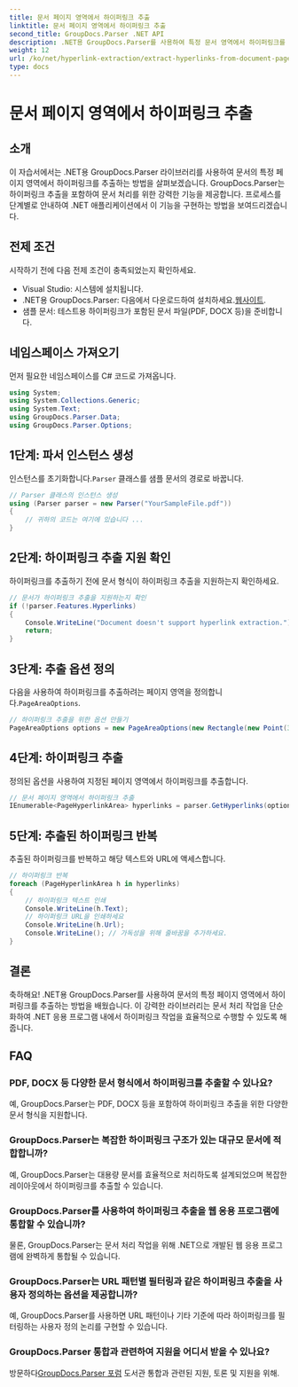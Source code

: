 ```yaml
---
title: 문서 페이지 영역에서 하이퍼링크 추출
linktitle: 문서 페이지 영역에서 하이퍼링크 추출
second_title: GroupDocs.Parser .NET API
description: .NET용 GroupDocs.Parser를 사용하여 특정 문서 영역에서 하이퍼링크를 추출하는 방법을 알아보세요. 문서 처리 능력을 향상시켜 보세요.
weight: 12
url: /ko/net/hyperlink-extraction/extract-hyperlinks-from-document-page-area/
type: docs
---
```

# 문서 페이지 영역에서 하이퍼링크 추출

## 소개
이 자습서에서는 .NET용 GroupDocs.Parser 라이브러리를 사용하여 문서의 특정 페이지 영역에서 하이퍼링크를 추출하는 방법을 살펴보겠습니다. GroupDocs.Parser는 하이퍼링크 추출을 포함하여 문서 처리를 위한 강력한 기능을 제공합니다. 프로세스를 단계별로 안내하여 .NET 애플리케이션에서 이 기능을 구현하는 방법을 보여드리겠습니다.
## 전제 조건
시작하기 전에 다음 전제 조건이 충족되었는지 확인하세요.
- Visual Studio: 시스템에 설치됩니다.
- .NET용 GroupDocs.Parser: 다음에서 다운로드하여 설치하세요.[웹사이트](https://releases.groupdocs.com/parser/net/).
- 샘플 문서: 테스트용 하이퍼링크가 포함된 문서 파일(PDF, DOCX 등)을 준비합니다.

## 네임스페이스 가져오기
먼저 필요한 네임스페이스를 C# 코드로 가져옵니다.
```csharp
using System;
using System.Collections.Generic;
using System.Text;
using GroupDocs.Parser.Data;
using GroupDocs.Parser.Options;
```
## 1단계: 파서 인스턴스 생성
 인스턴스를 초기화합니다.`Parser` 클래스를 샘플 문서의 경로로 바꿉니다.
```csharp
// Parser 클래스의 인스턴스 생성
using (Parser parser = new Parser("YourSampleFile.pdf"))
{
    // 귀하의 코드는 여기에 있습니다 ...
}
```
## 2단계: 하이퍼링크 추출 지원 확인
하이퍼링크를 추출하기 전에 문서 형식이 하이퍼링크 추출을 지원하는지 확인하세요.
```csharp
// 문서가 하이퍼링크 추출을 지원하는지 확인
if (!parser.Features.Hyperlinks)
{
    Console.WriteLine("Document doesn't support hyperlink extraction.");
    return;
}
```
## 3단계: 추출 옵션 정의
 다음을 사용하여 하이퍼링크를 추출하려는 페이지 영역을 정의합니다.`PageAreaOptions`.
```csharp
// 하이퍼링크 추출을 위한 옵션 만들기
PageAreaOptions options = new PageAreaOptions(new Rectangle(new Point(380, 90), new Size(150, 50)));
```
## 4단계: 하이퍼링크 추출
정의된 옵션을 사용하여 지정된 페이지 영역에서 하이퍼링크를 추출합니다.
```csharp
// 문서 페이지 영역에서 하이퍼링크 추출
IEnumerable<PageHyperlinkArea> hyperlinks = parser.GetHyperlinks(options);
```
## 5단계: 추출된 하이퍼링크 반복
추출된 하이퍼링크를 반복하고 해당 텍스트와 URL에 액세스합니다.
```csharp
// 하이퍼링크 반복
foreach (PageHyperlinkArea h in hyperlinks)
{
    // 하이퍼링크 텍스트 인쇄
    Console.WriteLine(h.Text);
    // 하이퍼링크 URL을 인쇄하세요
    Console.WriteLine(h.Url);
    Console.WriteLine(); // 가독성을 위해 줄바꿈을 추가하세요.
}
```

## 결론
축하해요! .NET용 GroupDocs.Parser를 사용하여 문서의 특정 페이지 영역에서 하이퍼링크를 추출하는 방법을 배웠습니다. 이 강력한 라이브러리는 문서 처리 작업을 단순화하여 .NET 응용 프로그램 내에서 하이퍼링크 작업을 효율적으로 수행할 수 있도록 해줍니다.

## FAQ
### PDF, DOCX 등 다양한 문서 형식에서 하이퍼링크를 추출할 수 있나요?
예, GroupDocs.Parser는 PDF, DOCX 등을 포함하여 하이퍼링크 추출을 위한 다양한 문서 형식을 지원합니다.
### GroupDocs.Parser는 복잡한 하이퍼링크 구조가 있는 대규모 문서에 적합합니까?
예, GroupDocs.Parser는 대용량 문서를 효율적으로 처리하도록 설계되었으며 복잡한 레이아웃에서 하이퍼링크를 추출할 수 있습니다.
### GroupDocs.Parser를 사용하여 하이퍼링크 추출을 웹 응용 프로그램에 통합할 수 있습니까?
물론, GroupDocs.Parser는 문서 처리 작업을 위해 .NET으로 개발된 웹 응용 프로그램에 완벽하게 통합될 수 있습니다.
### GroupDocs.Parser는 URL 패턴별 필터링과 같은 하이퍼링크 추출을 사용자 정의하는 옵션을 제공합니까?
예, GroupDocs.Parser를 사용하면 URL 패턴이나 기타 기준에 따라 하이퍼링크를 필터링하는 사용자 정의 논리를 구현할 수 있습니다.
### GroupDocs.Parser 통합과 관련하여 지원을 어디서 받을 수 있나요?
 방문하다[GroupDocs.Parser 포럼](https://forum.groupdocs.com/c/parser/17) 도서관 통합과 관련된 지원, 토론 및 지원을 위해.